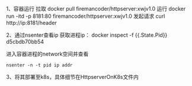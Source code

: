 1、容器运行
拉取
  docker pull firemancoder/httpserver:xwjv1.0
运行
  docker run -itd -p 8181:80 firemancoder/httpserver:xwjv1.0
发起请求
  curl http://ip:8181/header


2、通过nsenter查看ip
获取进程ip：
  docker inspect -f {{.State.Pid}} d5cbdb70bb54
  
  进入容器进程的network空间并查看
  
    nsenter -n -t pid ip addr

3、将其部署至k8s，具体细节在HttpserverOnK8s文件内
